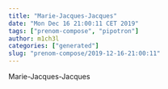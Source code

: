 ```yaml
---
title: "Marie-Jacques-Jacques"
date: "Mon Dec 16 21:00:11 CET 2019"
tags: ["prenom-compose", "pipotron"]
author: m1ch3l
categories: ["generated"]
slug: "prenom-compose/2019-12-16-21:00:11"
---
```


Marie-Jacques-Jacques
